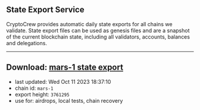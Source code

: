 ## State Export Service
CryptoCrew provides automatic daily state exports for all chains we validate. State export files can be used as genesis files and are a snapshot of the current blockchain state, including all validators, accounts, balances and delegations.

---
**Download: [mars-1 state export](https://dl.ccvalidators.com/SERVICE/mars/mars-1_export_3761295.json)**
---

- last updated: Wed Oct 11 2023 18:37:10
- chain id: `mars-1`
- export height: `3761295`
- use for: airdrops, local tests, chain recovery
